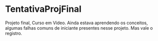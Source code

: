 # TentativaProjFinal
Projeto final, Curso em Vídeo. Ainda estava aprendendo os conceitos, algumas falhas comuns de iniciante presentes nesse projeto. Mas vale o registro. 
